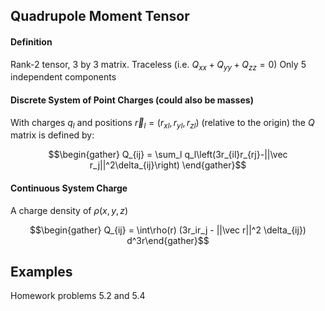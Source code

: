 ## Quadrupole Moment Tensor
#### Definition
Rank-2 tensor, 3 by 3 matrix. Traceless (i.e. $Q_{xx} + Q_{yy}+Q_{zz} = 0$) Only 5 independent components

#### Discrete System of Point Charges (could also be masses)
With charges $q_l$ and positions $\vec r_l = (r_{xl},r_{yl},r_{zl})$ (relative to the origin) the $Q$ matrix is defined by:

$$\begin{gather} Q_{ij} = \sum_l q_l\left(3r_{il}r_{rj}-||\vec r_j||^2\delta_{ij}\right) \end{gather}$$
#### Continuous System Charge 
A charge density of $\rho(x,y,z)$ 

$$\begin{gather} Q_{ij} = \int\rho(r) (3r_ir_j - ||\vec r||^2 \delta_{ij}) d^3r\end{gather}$$
## Examples 
Homework problems 5.2 and 5.4
